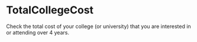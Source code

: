 # TotalCollegeCost
Check the total cost of your college (or university) that you are interested in or attending over 4 years. 
